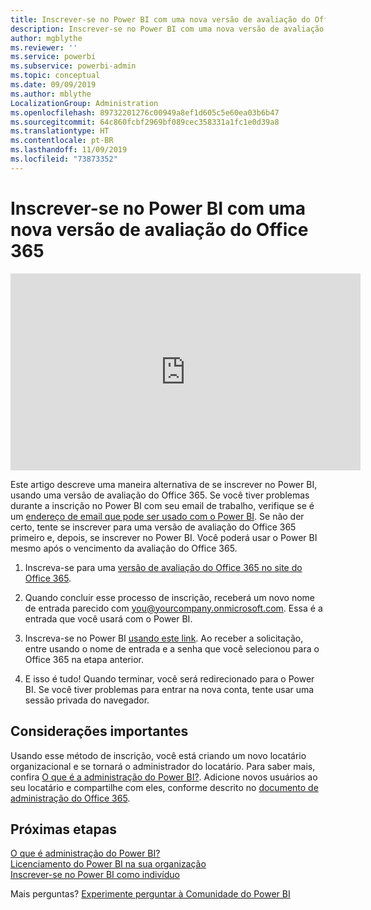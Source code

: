 ```yaml
---
title: Inscrever-se no Power BI com uma nova versão de avaliação do Office 365
description: Inscrever-se no Power BI com uma nova versão de avaliação do Office 365
author: mgblythe
ms.reviewer: ''
ms.service: powerbi
ms.subservice: powerbi-admin
ms.topic: conceptual
ms.date: 09/09/2019
ms.author: mblythe
LocalizationGroup: Administration
ms.openlocfilehash: 89732201276c00949a8ef1d605c5e60ea03b6b47
ms.sourcegitcommit: 64c860fcbf2969bf089cec358331a1fc1e0d39a8
ms.translationtype: HT
ms.contentlocale: pt-BR
ms.lasthandoff: 11/09/2019
ms.locfileid: "73873352"
---
```

# <a name="signing-up-for-power-bi-with-a-new-office-365-trial"></a>Inscrever-se no Power BI com uma nova versão de avaliação do Office 365

<iframe width="560" height="315" src="https://www.youtube.com/embed/gbSuFST-Nx4?showinfo=0" frameborder="0" allowfullscreen></iframe>

Este artigo descreve uma maneira alternativa de se inscrever no Power BI, usando uma versão de avaliação do Office 365. Se você tiver problemas durante a inscrição no Power BI com seu email de trabalho, verifique se é um [endereço de email que pode ser usado com o Power BI](service-self-service-signup-for-power-bi.md#supported-email-addresses). Se não der certo, tente se inscrever para uma versão de avaliação do Office 365 primeiro e, depois, se inscrever no Power BI. Você poderá usar o Power BI mesmo após o vencimento da avaliação do Office 365.

1. Inscreva-se para uma [versão de avaliação do Office 365 no site do Office 365](https://go.microsoft.com/fwlink/p/?LinkID=403802).

1. Quando concluir esse processo de inscrição, receberá um novo nome de entrada parecido com you@yourcompany.onmicrosoft.com. Essa é a entrada que você usará com o Power BI.

1. Inscreva-se no Power BI [usando este link](https://app.powerbi.com/signupredirect?pbi_source=web). Ao receber a solicitação, entre usando o nome de entrada e a senha que você selecionou para o Office 365 na etapa anterior.

1. E isso é tudo! Quando terminar, você será redirecionado para o Power BI. Se você tiver problemas para entrar na nova conta, tente usar uma sessão privada do navegador.

## <a name="important-considerations"></a>Considerações importantes

Usando esse método de inscrição, você está criando um novo locatário organizacional e se tornará o administrador do locatário. Para saber mais, confira [O que é a administração do Power BI?](service-admin-administering-power-bi-in-your-organization.md). Adicione novos usuários ao seu locatário e compartilhe com eles, conforme descrito no [documento de administração do Office 365](https://support.office.com/en-sg/article/Add-users-individually-to-Office-365---Admin-Help-1970f7d6-03b5-442f-b385-5880b9c256ec).

## <a name="next-steps"></a>Próximas etapas

[O que é administração do Power BI?](service-admin-administering-power-bi-in-your-organization.md)  
[Licenciamento do Power BI na sua organização](service-admin-licensing-organization.md)  
[Inscrever-se no Power BI como indivíduo](service-self-service-signup-for-power-bi.md)

Mais perguntas? [Experimente perguntar à Comunidade do Power BI](https://community.powerbi.com/)